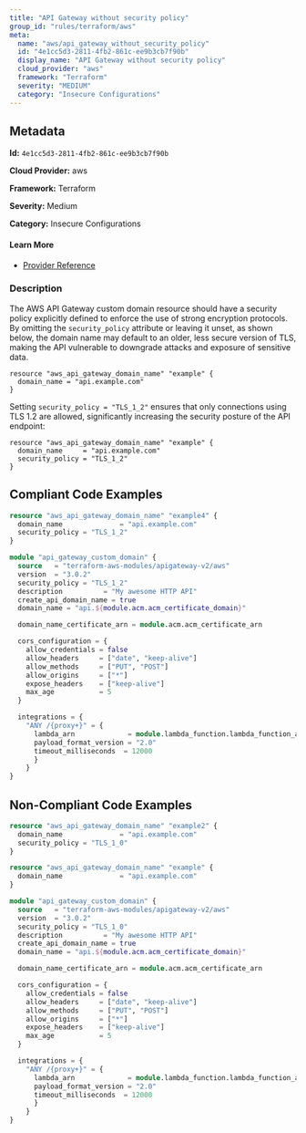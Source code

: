 ```yaml
---
title: "API Gateway without security policy"
group_id: "rules/terraform/aws"
meta:
  name: "aws/api_gateway_without_security_policy"
  id: "4e1cc5d3-2811-4fb2-861c-ee9b3cb7f90b"
  display_name: "API Gateway without security policy"
  cloud_provider: "aws"
  framework: "Terraform"
  severity: "MEDIUM"
  category: "Insecure Configurations"
---
```

## Metadata

**Id:** `4e1cc5d3-2811-4fb2-861c-ee9b3cb7f90b`

**Cloud Provider:** aws

**Framework:** Terraform

**Severity:** Medium

**Category:** Insecure Configurations

#### Learn More

 - [Provider Reference](https://registry.terraform.io/providers/hashicorp/aws/latest/docs/resources/api_gateway_domain_name#security_policy)

### Description

 The AWS API Gateway custom domain resource should have a security policy explicitly defined to enforce the use of strong encryption protocols. By omitting the `security_policy` attribute or leaving it unset, as shown below, the domain name may default to an older, less secure version of TLS, making the API vulnerable to downgrade attacks and exposure of sensitive data.

```
resource "aws_api_gateway_domain_name" "example" {
  domain_name = "api.example.com"
}
```

Setting `security_policy = "TLS_1_2"` ensures that only connections using TLS 1.2 are allowed, significantly increasing the security posture of the API endpoint:

```
resource "aws_api_gateway_domain_name" "example" {
  domain_name     = "api.example.com"
  security_policy = "TLS_1_2"
}
```


## Compliant Code Examples
```terraform
resource "aws_api_gateway_domain_name" "example4" {
  domain_name              = "api.example.com"
  security_policy = "TLS_1_2"
}

```

```terraform
module "api_gateway_custom_domain" {
  source   = "terraform-aws-modules/apigateway-v2/aws"
  version  = "3.0.2"
  security_policy = "TLS_1_2"
  description          = "My awesome HTTP API"
  create_api_domain_name = true
  domain_name = "api.${module.acm.acm_certificate_domain}"

  domain_name_certificate_arn = module.acm.acm_certificate_arn

  cors_configuration = {
    allow_credentials = false
    allow_headers     = ["date", "keep-alive"]
    allow_methods     = ["PUT", "POST"]
    allow_origins     = ["*"]
    expose_headers    = ["keep-alive"]
    max_age           = 5
  }

  integrations = {
    "ANY /{proxy+}" = {
      lambda_arn             = module.lambda_function.lambda_function_arn
      payload_format_version = "2.0"
      timeout_milliseconds  = 12000
      }
    }
}
```
## Non-Compliant Code Examples
```terraform
resource "aws_api_gateway_domain_name" "example2" {
  domain_name              = "api.example.com"
  security_policy = "TLS_1_0"
}

```

```terraform
resource "aws_api_gateway_domain_name" "example" {
  domain_name              = "api.example.com"
}

```

```terraform
module "api_gateway_custom_domain" {
  source   = "terraform-aws-modules/apigateway-v2/aws"
  version  = "3.0.2"
  security_policy = "TLS_1_0"
  description          = "My awesome HTTP API"
  create_api_domain_name = true
  domain_name = "api.${module.acm.acm_certificate_domain}"

  domain_name_certificate_arn = module.acm.acm_certificate_arn

  cors_configuration = {
    allow_credentials = false
    allow_headers     = ["date", "keep-alive"]
    allow_methods     = ["PUT", "POST"]
    allow_origins     = ["*"]
    expose_headers    = ["keep-alive"]
    max_age           = 5
  }

  integrations = {
    "ANY /{proxy+}" = {
      lambda_arn             = module.lambda_function.lambda_function_arn
      payload_format_version = "2.0"
      timeout_milliseconds  = 12000
      }
    }
}
```